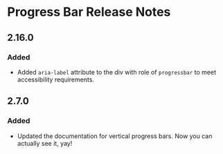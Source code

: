 <!-- Release notes authoring guidelines: http://keepachangelog.com/ -->

# Progress Bar Release Notes

<!-- ## [Unreleased] -->
## 2.16.0

### Added

- Added `aria-label` attribute to the div with role of `progressbar` to meet accessibility requirements.


## 2.7.0

### Added

- Updated the documentation for vertical progress bars. Now you can actually see it, yay!
